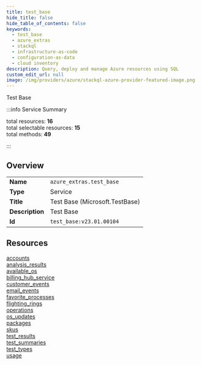 ```yaml
---
title: test_base
hide_title: false
hide_table_of_contents: false
keywords:
  - test_base
  - azure_extras
  - stackql
  - infrastructure-as-code
  - configuration-as-data
  - cloud inventory
description: Query, deploy and manage Azure resources using SQL
custom_edit_url: null
image: /img/providers/azure/stackql-azure-provider-featured-image.png
---
```

Test Base  
    
:::info Service Summary

<div class="row">
<div class="providerDocColumn">
<span>total resources:&nbsp;<b>16</b></span><br />
<span>total selectable resources:&nbsp;<b>15</b></span><br />
<span>total methods:&nbsp;<b>49</b></span><br />
</div>
</div>

:::

## Overview
<table><tbody>
<tr><td><b>Name</b></td><td><code>azure_extras.test_base</code></td></tr>
<tr><td><b>Type</b></td><td>Service</td></tr>
<tr><td><b>Title</b></td><td>Test Base (Microsoft.TestBase)</td></tr>
<tr><td><b>Description</b></td><td>Test Base</td></tr>
<tr><td><b>Id</b></td><td><code>test_base:v23.01.00104</code></td></tr>
</tbody></table>

## Resources
<div class="row">
<div class="providerDocColumn">
<a href="/providers/azure_extras/test_base/accounts/">accounts</a><br />
<a href="/providers/azure_extras/test_base/analysis_results/">analysis_results</a><br />
<a href="/providers/azure_extras/test_base/available_os/">available_os</a><br />
<a href="/providers/azure_extras/test_base/billing_hub_service/">billing_hub_service</a><br />
<a href="/providers/azure_extras/test_base/customer_events/">customer_events</a><br />
<a href="/providers/azure_extras/test_base/email_events/">email_events</a><br />
<a href="/providers/azure_extras/test_base/favorite_processes/">favorite_processes</a><br />
<a href="/providers/azure_extras/test_base/flighting_rings/">flighting_rings</a><br />
</div>
<div class="providerDocColumn">
<a href="/providers/azure_extras/test_base/operations/">operations</a><br />
<a href="/providers/azure_extras/test_base/os_updates/">os_updates</a><br />
<a href="/providers/azure_extras/test_base/packages/">packages</a><br />
<a href="/providers/azure_extras/test_base/skus/">skus</a><br />
<a href="/providers/azure_extras/test_base/test_results/">test_results</a><br />
<a href="/providers/azure_extras/test_base/test_summaries/">test_summaries</a><br />
<a href="/providers/azure_extras/test_base/test_types/">test_types</a><br />
<a href="/providers/azure_extras/test_base/usage/">usage</a><br />
</div>
</div>
